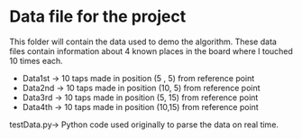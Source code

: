 # Data file for the project

This folder will contain the data used to demo the algorithm. These data files contain information about 4 known places in the board where I touched 10 times each. 

* Data1st -> 10 taps made in position (5 , 5) from reference point
* Data2nd -> 10 taps made in position (10, 5) from reference point
* Data3rd -> 10 taps made in position (5, 15) from reference point
* Data4th -> 10 taps made in position (10,15) from reference point

testData.py-> Python code used originally to parse the data on real time.
